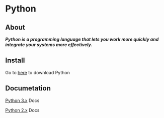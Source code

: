 # Python

## About

***Python is a programming language that lets you work more quickly and integrate your systems more effectively.***

## Install

Go to [here](https://www.python.org/downloads/) to download Python

## Documetation

[Python 3.x](https://docs.python.org/3/) Docs

[Python 2.x](https://docs.python.org/2/) Docs